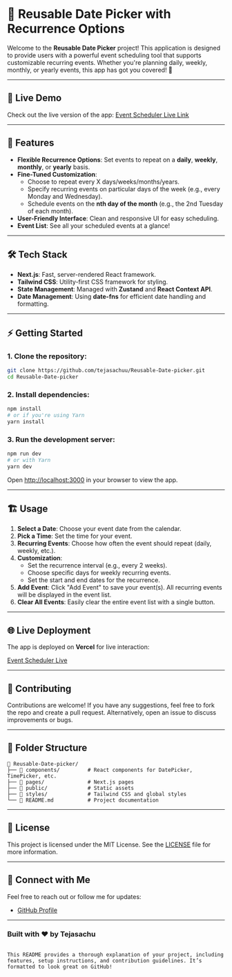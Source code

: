 
# 📅 Reusable Date Picker with Recurrence Options

Welcome to the **Reusable Date Picker** project! This application is designed to provide users with a powerful event scheduling tool that supports customizable recurring events. Whether you're planning daily, weekly, monthly, or yearly events, this app has got you covered! 🎉

---

## 🚀 **Live Demo**

Check out the live version of the app: [Event Scheduler Live Link](https://reusable-date-picker.vercel.app/)

---

## 🔧 **Features**

- **Flexible Recurrence Options**: Set events to repeat on a **daily**, **weekly**, **monthly**, or **yearly** basis.
- **Fine-Tuned Customization**:
  - Choose to repeat every X days/weeks/months/years.
  - Specify recurring events on particular days of the week (e.g., every Monday and Wednesday).
  - Schedule events on the **nth day of the month** (e.g., the 2nd Tuesday of each month).
- **User-Friendly Interface**: Clean and responsive UI for easy scheduling.
- **Event List**: See all your scheduled events at a glance!

---

## 🛠 **Tech Stack**

- **Next.js**: Fast, server-rendered React framework.
- **Tailwind CSS**: Utility-first CSS framework for styling.
- **State Management**: Managed with **Zustand** and **React Context API**.
- **Date Management**: Using **date-fns** for efficient date handling and formatting.

---

## ⚡ **Getting Started**

### 1. **Clone the repository**:

```bash
git clone https://github.com/tejasachuu/Reusable-Date-picker.git
cd Reusable-Date-picker
```

### 2. **Install dependencies**:

```bash
npm install
# or if you're using Yarn
yarn install
```

### 3. **Run the development server**:

```bash
npm run dev
# or with Yarn
yarn dev
```

Open [http://localhost:3000](http://localhost:3000) in your browser to view the app.

---

## 🏗️ **Usage**

1. **Select a Date**: Choose your event date from the calendar.
2. **Pick a Time**: Set the time for your event.
3. **Recurring Events**: Choose how often the event should repeat (daily, weekly, etc.).
4. **Customization**:
   - Set the recurrence interval (e.g., every 2 weeks).
   - Choose specific days for weekly recurring events.
   - Set the start and end dates for the recurrence.
5. **Add Event**: Click "Add Event" to save your event(s). All recurring events will be displayed in the event list.
6. **Clear All Events**: Easily clear the entire event list with a single button.

---

## 🌐 **Live Deployment**

The app is deployed on **Vercel** for live interaction:

[Event Scheduler Live](https://reusable-date-picker.vercel.app/)

---

## 🤝 **Contributing**

Contributions are welcome! If you have any suggestions, feel free to fork the repo and create a pull request. Alternatively, open an issue to discuss improvements or bugs.

---

## 📂 **Folder Structure**

```plaintext
📁 Reusable-Date-picker/
├── 📁 components/         # React components for DatePicker, TimePicker, etc.
├── 📁 pages/              # Next.js pages
├── 📁 public/             # Static assets
├── 📁 styles/             # Tailwind CSS and global styles
└── 📄 README.md           # Project documentation
```

---

## 📜 **License**

This project is licensed under the MIT License. See the [LICENSE](LICENSE) file for more information.

---

## 💬 **Connect with Me**

Feel free to reach out or follow me for updates:

- [GitHub Profile](https://github.com/tejasachuu)

---

### **Built with ❤️ by Tejasachu**
```

This README provides a thorough explanation of your project, including features, setup instructions, and contribution guidelines. It’s formatted to look great on GitHub!
